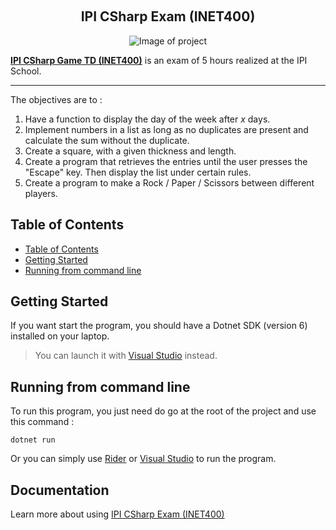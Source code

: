 
<!-- A spacer -->
<p>&nbsp;</p>

<h2 align="center">IPI CSharp Exam (INET400)</h2>

<div align="center">

![Image of project](https://encrypted-tbn0.gstatic.com/images?q=tbn:ANd9GcQpiEYzH3xHrEGHIJ_-1BviRGY60QY6psfDU6XKKvXKQky-rvjYR645hnsi4LE_LAvYGUM&usqp=CAU)

</div>

**[IPI CSharp Game TD (INET400)][projectLink]** is an exam of 5 hours realized at the IPI School.

---

The objectives are to :

1. Have a function to display the day of the week after _x_ days.
2. Implement numbers in a list as long as no duplicates are present and calculate the sum without the duplicate.
3. Create a square, with a given thickness and length.
4. Create a program that retrieves the entries until the user presses the "Escape" key. Then display the list under certain rules.
5. Create a program to make a Rock / Paper / Scissors between different players.

## Table of Contents

- [Table of Contents](#table-of-contents)
- [Getting Started](#getting-started)
- [Running from command line](#running-from-command-line)

## Getting Started

If you want start the program, you should have a Dotnet SDK (version 6) installed on your laptop.

> You can launch it with [Visual Studio](https://visualstudio.microsoft.com/fr/) instead.

## Running from command line

To run this program, you just need do go at the root of the project and use this command :

```shell
dotnet run
```

Or you can simply use [Rider](https://www.jetbrains.com/rider/) or [Visual Studio](https://visualstudio.microsoft.com/fr/) to run the program.

## Documentation

Learn more about using [IPI CSharp Exam (INET400)][projectLink]


[projectLink]: https://github.com/Tykok/IPI-INET400-CSharp-DST